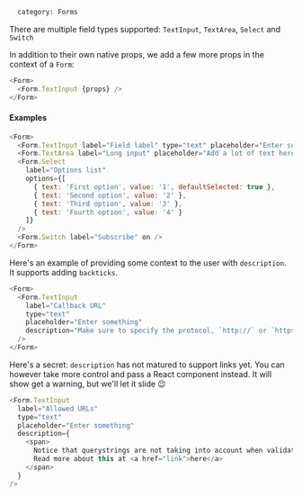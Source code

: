 ```meta
  category: Forms
```

There are multiple field types supported: `TextInput`, `TextArea`, `Select` and `Switch`

In addition to their own native props, we add a few more props in the context of a `Form`:

```js props
<Form>
  <Form.TextInput {props} />
</Form>
```

#### Examples

```js
<Form>
  <Form.TextInput label="Field label" type="text" placeholder="Enter something" />
  <Form.TextArea label="Long input" placeholder="Add a lot of text here" />
  <Form.Select
    label="Options list"
    options={[
      { text: 'First option', value: '1', defaultSelected: true },
      { text: 'Second option', value: '2' },
      { text: 'Third option', value: '3' },
      { text: 'Fourth option', value: '4' }
    ]}
  />
  <Form.Switch label="Subscribe" on />
</Form>
```

Here's an example of providing some context to the user with `description`. It supports adding `backticks`.

```js
<Form>
  <Form.TextInput
    label="Callback URL"
    type="text"
    placeholder="Enter something"
    description="Make sure to specify the protocol, `http://` or `https://`"
  />
</Form>
```

Here's a secret: `description` has not matured to support links yet. You can however take more control and pass a React component instead. It will show get a warning, but we'll let it slide 😉

```js
<Form.TextInput
  label="Allowed URLs"
  type="text"
  placeholder="Enter something"
  description={
    <span>
      Notice that querystrings are not taking into account when validating these URLs. <br />
      Read more about this at <a href="link">here</a>
    </span>
  }
/>
```
